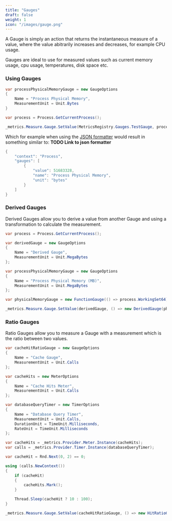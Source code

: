 ```yaml
---
title: "Gauges"
draft: false
weight: 1
icon: "/images/gauge.png"
---
```


A Gauge is simply an action that returns the instantaneous measure of a value, where the value abitrarily increases and decreases, for example CPU usage.

Gauges are ideal to use for measured values such as current memory usage, cpu usage, temperatures, disk space etc.

### Using Gauges

```csharp
var processPhysicalMemoryGauge = new GaugeOptions
{
    Name = "Process Physical Memory",
    MeasurementUnit = Unit.Bytes
}

var process = Process.GetCurrentProcess();

_metrics.Measure.Gauge.SetValue(MetricsRegistry.Gauges.TestGauge, process.WorkingSet64);
```

Which for example when using the [JSON formatter](../intro.md#configuring-a-web-host) would result in something similar to: **TODO Link to json formatter**

```csharp
{
    "context": "Process",
    "gauges": [
        {
            "value": 51683328,
            "name": "Process Physical Memory",
            "unit": "bytes"
        }
    ]
}
```

### Derived Gauges

Derived Gauges allow you to derive a value from another Gauge and using a transformation to calculate the measurement.

```csharp
var process = Process.GetCurrentProcess();

var derivedGauge = new GaugeOptions
{
    Name = "Derived Gauge",
    MeasurementUnit = Unit.MegaBytes
};

var processPhysicalMemoryGauge = new GaugeOptions
{
    Name = "Process Physical Memory (MB)",
    MeasurementUnit = Unit.MegaBytes
};

var physicalMemoryGauge = new FunctionGauge(() => process.WorkingSet64);

_metrics.Measure.Gauge.SetValue(derivedGauge, () => new DerivedGauge(physicalMemoryGauge, g => g / 1024.0 / 1024.0));
```

### Ratio Gauges

Ratio Gauges allow you to measure a Gauge with a measurement which is the ratio between two values.

```csharp
var cacheHitRatioGauge = new GaugeOptions
{
    Name = "Cache Gauge",
    MeasurementUnit = Unit.Calls
};

var cacheHits = new MeterOptions
{
    Name = "Cache Hits Meter",
    MeasurementUnit = Unit.Calls
};

var databaseQueryTimer = new TimerOptions
{
    Name = "Database Query Timer",
    MeasurementUnit = Unit.Calls,
    DurationUnit = TimeUnit.Milliseconds,
    RateUnit = TimeUnit.Milliseconds
};

var cacheHits = _metrics.Provider.Meter.Instance(cacheHits);
var calls = _metrics.Provider.Timer.Instance(databaseQueryTimer);

var cacheHit = Rnd.Next(0, 2) == 0;

using (calls.NewContext())
{
    if (cacheHit)
    {
        cacheHits.Mark();
    }

    Thread.Sleep(cacheHit ? 10 : 100);
}

_metrics.Measure.Gauge.SetValue(cacheHitRatioGauge, () => new HitRatioGauge(cacheHits, calls, m => m.OneMinuteRate));
```